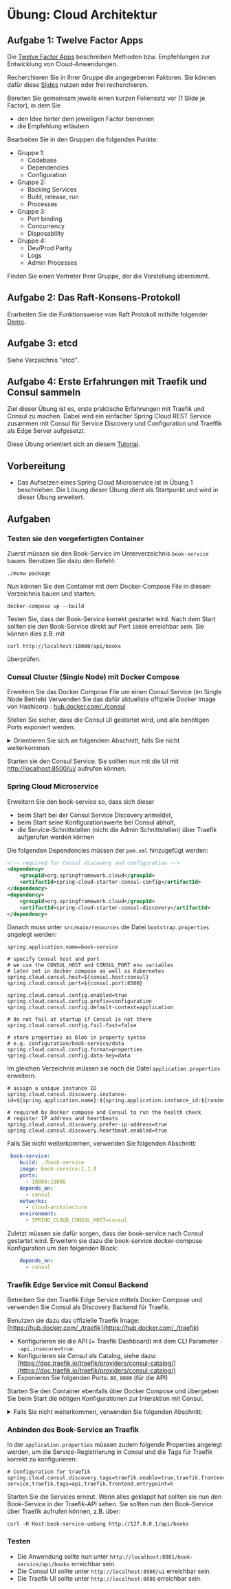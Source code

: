 # Übung: Cloud Architektur

## Aufgabe 1: Twelve Factor Apps

Die [Twelve Factor Apps](https://12factor.net/) beschreiben Methoden bzw. Empfehlungen zur Entwicklung von 
Cloud-Anwendungen.

Recherchieren Sie in Ihrer Gruppe die angegebenen Faktoren. Sie können dafür diese 
[Slides](https://www.slideshare.net/Alicanakku1/12-factor-apps)
nutzen oder frei recherchieren.

Bereiten Sie gemeinsam jeweils einen kurzen Foliensatz vor (1 Slide je Factor), in dem Sie
* den Idee hinter dem jeweiligen Factor benennen
* die Empfehlung erläutern

Bearbeiten Sie in den Gruppen die folgenden Punkte:

* Gruppe 1:
    * Codebase
    * Dependencies
    * Configuration
* Gruppe 2:
    * Backing Services
    * Build, release, run
    * Processes
* Gruppe 3:
    * Port binding
    * Concurrency
    * Disposability
* Gruppe 4:
    * Dev/Prod Parity
    * Logs
    * Admin Processes

Finden Sie einen Vertreter Ihrer Gruppe, der die Vorstellung übernimmt.

## Aufgabe 2: Das Raft-Konsens-Protokoll

Erarbeiten Sie die Funktionsweise vom Raft Protokoll mithilfe folgender
[Demo](http://thesecretlivesofdata.com/raft/).

## Aufgabe 3: etcd

Siehe Verzeichnis "etcd".

## Aufgabe 4: Erste Erfahrungen mit Traefik und Consul sammeln

Ziel dieser Übung ist es, erste praktische Erfahrungen mit Traefik und Consul zu machen.
Dabei wird ein einfacher Spring Cloud REST Service zusammen mit Consul
für Service Discovery und Configuration und Traeffik als Edge Server aufgesetzt.

Diese Übung orientiert sich an diesem [Tutorial](https://m.mattmclaugh.com/traefik-and-consul-catalog-example-2c33fc1480c0).

## Vorbereitung

* Das Aufsetzen eines Spring Cloud Microservice ist in Übung 1 beschrieben. Die Lösung dieser
  Übung dient als Startpunkt und wird in dieser Übung erweitert.

## Aufgaben

### Testen sie den vorgefertigten Container

Zuerst müssen sie den Book-Service im Unterverzeichnis `book-service` bauen. Benutzen Sie dazu den Befehl:
```shell
./mvnw package
```

Nun können Sie den Container mit dem Docker-Compose File in diesem Verzeichnis bauen und starten:
```shell
docker-compose up --build
```
Testen Sie, dass der Book-Service korrekt gestartet wird.
Nach dem Start sollten sie den Book-Service direkt auf Port `18080` erreichbar sein. 
Sie können dies z.B. mit
```
curl http://localhost:18080/api/books
```
überprüfen. 

### Consul Cluster (Single Node) mit Docker Compose

Erweitern Sie das Docker Compose File um einen Consul Service (im Single Node Betrieb)
Verwenden Sie das dafür aktuellste offizielle Docker Image von Hashicorp.: [hub.docker.com/_/consul](https://hub.docker.com/_/consul)
 
Stellen Sie sicher, dass die Consul UI gestartet wird, und alle benötigen Ports exponiert werden.

<details>
<summary>Orientieren Sie sich an folgendem Abschnitt, falls Sie nicht weiterkommen:</summary>

```
  consul:
    image: consul
    command: consul agent -server -dev -client=0.0.0.0 -ui -bootstrap -log-level warn
    ports:
      - "8400:8400"
      - "8500:8500"
      - "8600:53/udp"
```
</details>

Starten sie den Consul Service. Sie sollten nun mit die UI mit [http://localhost:8500/ui/](http://localhost:8500/ui/) aufrufen können.

### Spring Cloud Microservice

Erweitern Sie den book-service so, dass sich dieser

* beim Start bei der Consul Service Discovery anmeldet,
* beim Start seine Konfigurationswerte bei Consul abholt,
* die Service-Schnittstellen (nicht die Admin Schnittstellen) über Traefik aufgerufen werden können

Die folgenden Dependencies müssen der `pom.xml` hinzugefügt werden:

```xml
<!-- required for Consol discovery and configuration -->
<dependency>
    <groupId>org.springframework.cloud</groupId>
    <artifactId>spring-cloud-starter-consul-config</artifactId>
</dependency>
<dependency>
    <groupId>org.springframework.cloud</groupId>
    <artifactId>spring-cloud-starter-consul-discovery</artifactId>
</dependency>
```

Danach muss unter `src/main/resources` die Datei `bootstrap.properties` angelegt werden:

```properties
spring.application.name=book-service

# specify Consul host and port
# we use the CONSUL_HOST and CONSUL_PORT env variables
# later set in docker compose as well as Kubernetes
spring.cloud.consul.host=${consul.host:consul}
spring.cloud.consul.port=${consul.port:8500}

spring.cloud.consul.config.enabled=true
spring.cloud.consul.config.prefix=configuration
spring.cloud.consul.config.default-context=application

# do not fail at startup if Consul is not there
spring.cloud.consul.config.fail-fast=false

# store properties as blob in property syntax
# e.g. configuration/book-service/data
spring.cloud.consul.config.format=properties
spring.cloud.consul.config.data-key=data
```

Im gleichen Verzeichnis müssen sie noch die Datei `application.properties` erweitern:
```properties
# assign a unique instance ID
spring.cloud.consul.discovery.instance-id=${spring.application.name}:${spring.application.instance_id:${random.value}}

# required by Docker compose and Consul to run the health check
# register IP address and heartbeats
spring.cloud.consul.discovery.prefer-ip-address=true
spring.cloud.consul.discovery.heartbeat.enabled=true
```


Falls Sie nicht weiterkommen, verwenden Sie folgenden Abschnitt:
```yaml
 book-service:
    build: ./book-service
    image: book-service:1.1.0
    ports:
      - 18080:18080
    depends_on:
      - consul
    networks:
      - cloud-architecture
    environment:
      - SPRING_CLOUD_CONSUL_HOST=consul
```

Zuletzt müssen sie dafür sorgen, dass der book-service nach Consul gestartet wird. 
Erweitern sie dazu die book-service docker-compose Konfiguration um den folgenden Block:
```yaml
    depends_on:
      - consul

```

### Traefik Edge Service mit Consul Backend

Betreiben Sie den Traefik Edge Service mittels Docker Compose und verwenden Sie
Consul als Discovery Backend für Traefik.

Benutzen sie dazu das offizielle Traefik Image: [https://hub.docker.com/_/traefik](https://hub.docker.com/_/traefik)
* Konfigurieren sie die API (= Traefik Dashboard) mit dem CLI Parameter `--api.insecure=true`.
* Konfigurieren sie Consul als Catalog, siehe dazu: [https://doc.traefik.io/traefik/providers/consul-catalog/](https://doc.traefik.io/traefik/providers/consul-catalog/)
* Exponieren Sie folgenden Ports: `80`, `8080` (für die API)

Starten Sie den Container ebenfalls über Docker Compose und übergeben Sie beim Start die nötigen Konfigurationen zur
Interaktion mit Consul.

<details>
<summary>Falls Sie nicht weiterkommen, verwenden Sie folgenden Abschnitt:</summary>

```yaml
  reverse-proxy:
    image: traefik
    command: --providers.consulcatalog.endpoint.address="consul:8500" --api.insecure=true
    ports:
      - 80:80
      - 8080:8080
    depends_on:
      - consul
    links:
      - consul
    networks:
      - cloud-architecture
```
</details>

### Anbinden des Book-Service an Traefik

In der `application.properties` müssen zudem folgende Properties angelegt werden, um die Service-Registrierung
in Consul und die Tags für Traefik korrekt zu konfigurieren:

```properties
# Configuration for traefik
spring.cloud.consul.discovery.tags=traefik.enable=true,traefik.frontend.rule=PathPrefixStrip:/book-service,traefik.tags=api,traefik.frontend.entrypoint=h
```

Starten Sie die Services erneut. Wenn alles geklappt hat sollten sie nun den Book-Service in der Traefik-API sehen.
Sie sollten nun den Book-Service über Traefik aufrufen können, z.B. über:
```shell
curl -H Host:book-service-uebung http://127.0.0.1/api/books
```

### Testen

* Die Anwendung sollte nun unter `http://localhost:8081/book-service/api/books` erreichbar sein.
* Die Consul UI sollte unter `http://localhost:8500/ui` erreichbar sein.
* Die Traefik UI sollte unter `http://localhost:8080` erreichbar sein.
